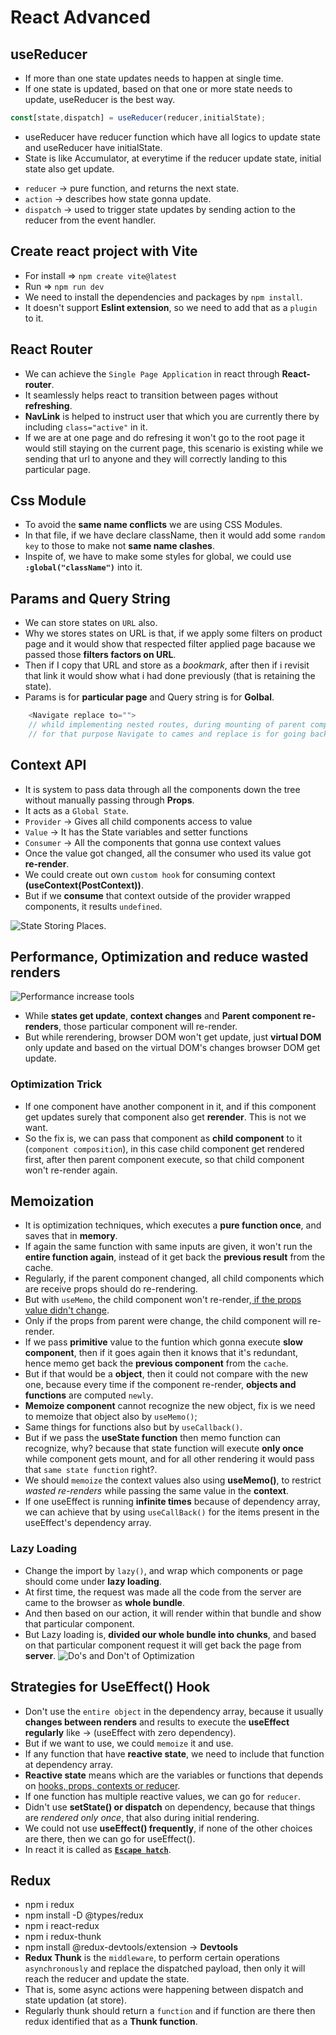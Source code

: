 # React Advanced

## useReducer
* If more than one state updates needs to happen at single time.
* If one state is updated, based on that one or more state needs to update, useReducer is the best way.
```javascript
const[state,dispatch] = useReducer(reducer,initialState);
```
* useReducer have reducer function which have all logics to update state and useReducer have initialState.
* State is like Accumulator, at everytime if the reducer update state, initial state also get update.
- `reducer` -> pure function, and returns the next state.
- `action` -> describes how state gonna update.
- `dispatch` -> used to trigger state updates by sending action to the reducer from the event handler.

## Create react project with Vite
* For install => `npm create vite@latest`
* Run => `npm run dev`
* We need to install the dependencies and packages by `npm install`.
* It doesn't support **Eslint extension**, so we need to add that as a `plugin` to it.

## React Router
* We can achieve the `Single Page Application` in react through **React-router**.
* It seamlessly helps react to transition between pages without **refreshing**.
* **NavLink** is helped to instruct user that which you are currently there by including `class="active"` in it.
* If we are at one page and do refresing it won't go to the root page it would still staying on the current page, this scenario is existing while we sending that url to anyone and they will correctly landing to this particular page.

## Css Module
* To avoid the **same name conflicts** we are using CSS Modules.
* In that file, if we have declare className, then it would add some `random key` to those to make not **same name clashes**.
* Inspite of, we have to make some styles for global, we could use **`:global("className")`** into it.

## Params and Query String
* We can store states on `URL` also.
* Why we stores states on URL is that, if we apply some filters on product page and it would show that respected filter applied page bacause we passed those **filters factors on URL**.
* Then if I copy that URL and store as a *bookmark*, after then if i revisit that link it would show what i had done previously (that is retaining the state).
* Params is for **particular page** and Query string is for **Golbal**.

```javascript
    <Navigate replace to="">
    // whild implementing nested routes, during mounting of parent component, we doesn't know which child route will gonna mount
    // for that purpose Navigate to cames and replace is for going back.
```

## Context API
* It is system to pass data through all the components down the tree without manually passing through **Props**.
* It acts as a `Global State`.
* `Provider` -> Gives all child components access to value
* `Value` -> It has the State variables and setter functions
* `Consumer` -> All the components that gonna use context values
* Once the value got changed, all the consumer who used its value got **re-render**.
* We could create out own `custom hook` for consuming context **(useContext(PostContext))**.
* But if we **consume** that context outside of the provider wrapped components, it results `undefined`.

![State Storing Places](https://github.com/rkishore1207/React-Advanced/assets/146698138/d5cc52f8-8fe7-4fcc-9bb9-ec18b3f0c95f).

## Performance, Optimization and reduce wasted renders
![Performance increase tools](https://github.com/rkishore1207/React-Advanced/assets/146698138/5881c72c-4ba7-4577-8bc0-c67a6613db20)

* While **states get update**, **context changes** and **Parent component re-renders**, those particular component will re-render.
* But while rerendering, browser DOM won't get update, just **virtual DOM** only update and based on the virtual DOM's changes browser DOM get update.
### Optimization Trick
* If one component have another component in it, and if this component get updates surely that component also get **rerender**. This is not we want.
* So the fix is, we can pass that component as **child component** to it (`component composition`), in this case child component get rendered first, after then parent component execute, so that child component won't re-render again.

## Memoization
* It is optimization techniques, which executes a **pure function once**, and saves that in **memory**.
* If again the same function with same inputs are given, it won't run the **entire function again**, instead of it get back the **previous result** from the cache.
* Regularly, if the parent component changed, all child components which are receive props should do re-rendering.
* But with `useMemo`, the child component won't re-render,<u> if the props value didn't change</u>.
* Only if the props from parent were change, the child component will re-render.
* If we pass **primitive** value to the funtion which gonna execute **slow component**, then if it goes again then it knows that it's redundant, hence memo get back the **previous component** from the `cache`.
* But if that would be a **object**, then it could not compare with the new one, because every time if the component re-render, **objects and functions** are computed `newly`. 
* **Memoize component** cannot recognize the new object, fix is we need to memoize that object also by `useMemo()`;
* Same things for functions also but by `useCallback()`.
* But if we pass the **useState function** then memo function can recognize, why? because that state function will execute **only once** while component gets mount, and for all other rendering it would pass that `same state function` right?.
* We should `memoize` the context values also using **useMemo()**, to restrict *wasted re-renders* while passing the same value in the **context**.
* If one useEffect is running **infinite times** because of dependency array, we can achieve that by using `useCallBack()` for the items present in the useEffect's dependency array.
### Lazy Loading
* Change the import by `lazy()`, and wrap which components or page should come under **lazy loading**.
* At first time, the request was made all the code from the server are came to the browser as **whole bundle**.
* And then based on our action, it will render within that bundle and show that particular component.
* But Lazy loading is, **divided our whole bundle into chunks**, and based on that particular component request it will get back the page from **server**.
![Do's and Don't of Optimization](https://github.com/rkishore1207/React-Advanced/assets/146698138/20069e2f-1e0f-4f7f-afdb-68e7bcb4f1d8)

## Strategies for UseEffect() Hook
* Don't use the `entire object` in the dependency array, because it usually **changes between renders** and results to execute the **useEffect regularly** like -> (useEffect with zero dependency).
* But if we want to use, we could `memoize` it and use.
* If any function that have **reactive state**, we need to include that function at dependency array.
* **Reactive state** means which are the variables or functions that depends on <u>hooks, props, contexts or reducer</u>.
* If one function has multiple reactive values, we can go for `reducer`.
* Didn't use **setState() or dispatch** on dependency, because that things are *rendered only once*, that also during initial rendering.
* We could not use **useEffect() frequently**, if none of the other choices are there, then we can go for useEffect().
* In react it is called as <u>**`Escape hatch`**</u>.

## Redux
* npm i redux
* npm install -D @types/redux
* npm i react-redux
* npm i redux-thunk
* npm install @redux-devtools/extension -> **Devtools**
* **Redux Thunk** is the `middleware`, to perform certain operations `asynchronously` and replace the dispatched payload, then only it will reach the reducer and update the state.
* That is, some async actions were happening between dispatch and state updation (at store).
* Regularly thunk should return a `function` and if function are there then redux identified that as a **Thunk function**.
